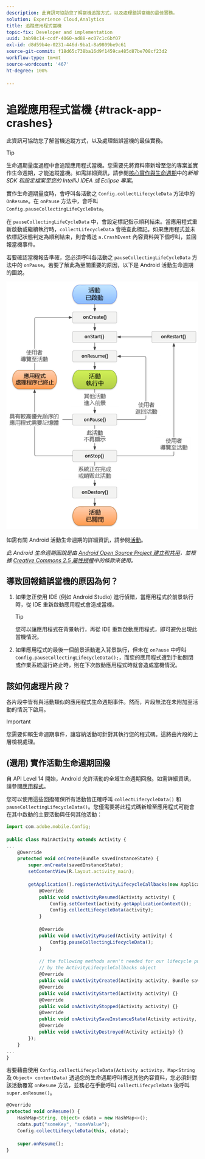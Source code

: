 ```yaml
---
description: 此資訊可協助您了解當機追蹤方式，以及處理錯誤當機的最佳實務。
solution: Experience Cloud,Analytics
title: 追蹤應用程式當機
topic-fix: Developer and implementation
uuid: 3ab98c14-ccdf-4060-ad88-ec07c1c6bf07
exl-id: d8d59b4e-0231-446d-9ba1-8a9809be9c61
source-git-commit: f18d65c738ba16d9f1459ca485d87be708cf23d2
workflow-type: tm+mt
source-wordcount: '467'
ht-degree: 100%

---
```


# 追蹤應用程式當機 {#track-app-crashes}

此資訊可協助您了解當機追蹤方式，以及處理錯誤當機的最佳實務。

>[!TIP]
>
>生命週期量度過程中會追蹤應用程式當機。您需要先將資料庫新增至您的專案並實作生命週期，才能追蹤當機。如需詳細資訊，請參閱[核心實作與生命週期](/help/android/getting-started/dev-qs.md)中的&#x200B;*新增 SDK 和設定檔案至您的 IntelliJ IDEA 或 Eclipse 專案*。

實作生命週期量度時，會呼叫各活動之 `Config.collectLifecycleData` 方法中的 `OnResume`。在 `onPause` 方法中，會呼叫 `Config.pauseCollectingLifeCycleData`。

在 `pauseCollectingLifeCycleData` 中，會設定標記指示順利結束。當應用程式重新啟動或繼續執行時，`collectLifecycleData` 會檢查此標記。如果應用程式並未依標記狀態判定為順利結束，則會傳送 `a.CrashEvent` 內容資料與下個呼叫，並回報當機事件。

若要確認當機報告準確，您必須呼叫各活動之 `pauseCollectingLifeCycleData` 方法中的 `onPause`。若要了解此為至關重要的原因，以下是 Android 活動生命週期的圖說。

![](assets/android-lifecycle.png)

如需有關 Android 活動生命週期的詳細資訊，請參閱[活動](https://developer.android.com/guide/components/activities.html)。

*此 Android 生命週期圖說是由 [Android Open Source Project 建立和共用](https://source.android.com/)，並根據 [Creative Commons 2.5 屬性授權](https://creativecommons.org/licenses/by/2.5/)中的條款來使用。*

## 導致回報錯誤當機的原因為何？

1. 如果您正使用 IDE (例如 Android Studio) 進行偵錯，當應用程式於前景執行時，從 IDE 重新啟動應用程式會造成當機。

   >[!TIP]
   >
   >您可以讓應用程式在背景執行，再從 IDE 重新啟動應用程式，即可避免出現此當機情況。

1. 如果應用程式的最後一個前景活動進入背景執行，但未在 `onPause` 中呼叫 `Config.pauseCollectingLifecycleData();`，而您的應用程式遭到手動關閉或作業系統逕行終止時，則在下次啟動應用程式時就會造成當機情況。

## 該如何處理片段？

各片段中皆有與活動類似的應用程式生命週期事件。然而，片段無法在未附加至活動的情況下啟用。

>[!IMPORTANT]
>
>您需要仰賴生命週期事件，讓容納活動可針對其執行您的程式碼。這將由片段的上層檢視處理。

## (選用) 實作活動生命週期回撥

自 API Level 14 開始，Android 允許活動的全域生命週期回撥。如需詳細資訊，請參閱[應用程式](https://developer.android.com/reference/android/app/Application)。

您可以使用這些回撥確保所有活動皆正確呼叫 `collectLifecycleData()` 和 `pauseCollectingLifecycleData()`。您僅需要將此程式碼新增至應用程式可能會在其中啟動的主要活動與任何其他活動：

```js
import com.adobe.mobile.Config; 
  
public class MainActivity extends Activity { 
... 
    @Override 
    protected void onCreate(Bundle savedInstanceState) { 
        super.onCreate(savedInstanceState); 
        setContentView(R.layout.activity_main); 
  
        getApplication().registerActivityLifecycleCallbacks(new Application.ActivityLifecycleCallbacks() { 
            @Override 
            public void onActivityResumed(Activity activity) { 
                Config.setContext(activity.getApplicationContext()); 
                Config.collectLifecycleData(activity); 
            } 
  
            @Override 
            public void onActivityPaused(Activity activity) {     
                Config.pauseCollectingLifecycleData(); 
            } 
    
            // the following methods aren't needed for our lifecycle purposes, but are required to be implemented 
            // by the ActivityLifecycleCallbacks object 
            @Override 
            public void onActivityCreated(Activity activity, Bundle savedInstanceState) {} 
            @Override 
            public void onActivityStarted(Activity activity) {} 
            @Override 
            public void onActivityStopped(Activity activity) {} 
            @Override 
            public void onActivitySaveInstanceState(Activity activity, Bundle outState) {} 
            @Override 
            public void onActivityDestroyed(Activity activity) {} 
        }); 
    } 
... 
}
```

若要藉由使用 `Config.collectLifecycleData(Activity activity`、`Map<String` 及 `Object> contextData)` 透過您的生命週期呼叫傳送其他內容資料，您必須針對該活動覆寫 `onResume` 方法，並務必在手動呼叫 `collectLifecycleData` 後呼叫 `super.onResume()`。

```js
@Override 
protected void onResume() { 
    HashMap<String, Object> cdata = new HashMap<>(); 
    cdata.put("someKey", "someValue"); 
    Config.collectLifecycleData(this, cdata); 
  
    super.onResume(); 
}
```
